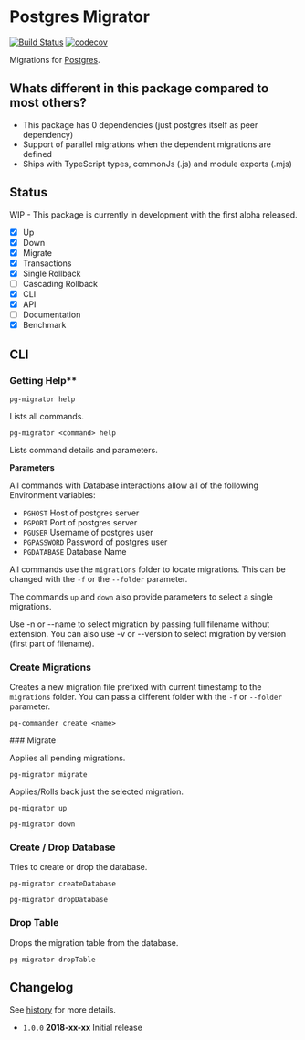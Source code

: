 # Postgres Migrator

[![Build Status](https://travis-ci.org/tamino-martinius/node-pg-migrator.svg?branch=master)](https://travis-ci.org/tamino-martinius/node-pg-migrator)
[![codecov](https://codecov.io/gh/tamino-martinius/node-pg-migrator/branch/master/graph/badge.svg)](https://codecov.io/gh/tamino-martinius/node-pg-migrator)

Migrations for [Postgres](https://www.npmjs.com/package/pg).

## Whats different in this package compared to most others?

- This package has 0 dependencies (just postgres itself as peer dependency)
- Support of parallel migrations when the dependent migrations are defined
- Ships with TypeScript types, commonJs (.js) and module exports (.mjs)

## Status

WIP - This package is currently in development with the first alpha released.

- [x] Up
- [x] Down
- [x] Migrate
- [x] Transactions
- [x] Single Rollback
- [ ] Cascading Rollback
- [x] CLI
- [x] API
- [ ] Documentation
- [x] Benchmark

## CLI

### Getting Help**

`pg-migrator help`

Lists all commands.

`pg-migrator <command> help`

Lists command details and parameters.

**Parameters**

All commands with Database interactions allow all of the following Environment variables:

- `PGHOST` Host of postgres server
- `PGPORT` Port of postgres server
- `PGUSER` Username of postgres user
- `PGPASSWORD` Password of postgres user
- `PGDATABASE` Database Name

All commands use the `migrations` folder to locate migrations.
This can be changed with the `-f` or the `--folder` parameter.

The commands `up` and `down` also provide parameters to select a single migrations.

Use -n or --name to select migration by passing full filename without extension.
You can also use -v or --version to select migration by version (first part of filename).

### Create Migrations

Creates a new migration file prefixed with current timestamp to the `migrations` folder.
You can pass a different folder with the `-f` or `--folder` parameter.

`pg-commander create <name>`

### Migrate

Applies all pending migrations.

`pg-migrator migrate`

Applies/Rolls back just the selected migration.

`pg-migrator up`

`pg-migrator down`

### Create / Drop Database

Tries to create or drop the database.

`pg-migrator createDatabase`

`pg-migrator dropDatabase`

### Drop Table

Drops the migration table from the database.

`pg-migrator dropTable`
## Changelog

See [history](HISTORY.md) for more details.

* `1.0.0` **2018-xx-xx** Initial release
